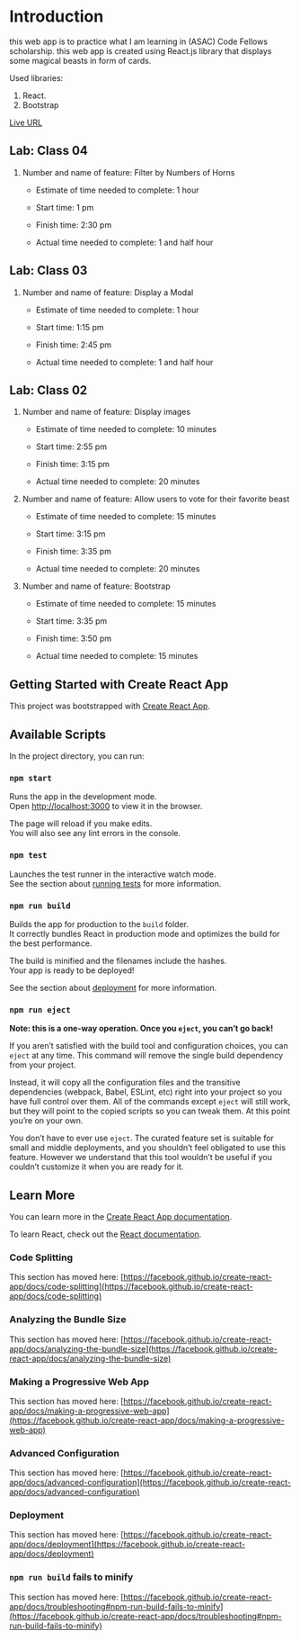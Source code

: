 # Introduction

this web app is to practice what I am learning in (ASAC) Code Fellows scholarship.
this web app is created using React.js library that displays some magical beasts in form of cards.

Used libraries:

1. React.
1. Bootstrap

[Live URL](https://gallery-of-horns.netlify.app/)

## Lab: Class 04

1. Number and name of feature: Filter by Numbers of Horns

   - Estimate of time needed to complete: 1 hour

   - Start time: 1 pm

   - Finish time: 2:30 pm

   - Actual time needed to complete: 1 and half hour

## Lab: Class 03

1. Number and name of feature: Display a Modal

   - Estimate of time needed to complete: 1 hour

   - Start time: 1:15 pm

   - Finish time: 2:45 pm

   - Actual time needed to complete: 1 and half hour

## Lab: Class 02

1. Number and name of feature: Display images

   - Estimate of time needed to complete: 10 minutes

   - Start time: 2:55 pm

   - Finish time: 3:15 pm

   - Actual time needed to complete: 20 minutes

1. Number and name of feature: Allow users to vote for their favorite beast

   - Estimate of time needed to complete: 15 minutes

   - Start time: 3:15 pm

   - Finish time: 3:35 pm

   - Actual time needed to complete: 20 minutes

1. Number and name of feature: Bootstrap

   - Estimate of time needed to complete: 15 minutes

   - Start time: 3:35 pm

   - Finish time: 3:50 pm

   - Actual time needed to complete: 15 minutes

## Getting Started with Create React App

This project was bootstrapped with [Create React App](https://github.com/facebook/create-react-app).

## Available Scripts

In the project directory, you can run:

### `npm start`

Runs the app in the development mode.\
Open [http://localhost:3000](http://localhost:3000) to view it in the browser.

The page will reload if you make edits.\
You will also see any lint errors in the console.

### `npm test`

Launches the test runner in the interactive watch mode.\
See the section about [running tests](https://facebook.github.io/create-react-app/docs/running-tests) for more information.

### `npm run build`

Builds the app for production to the `build` folder.\
It correctly bundles React in production mode and optimizes the build for the best performance.

The build is minified and the filenames include the hashes.\
Your app is ready to be deployed!

See the section about [deployment](https://facebook.github.io/create-react-app/docs/deployment) for more information.

### `npm run eject`

**Note: this is a one-way operation. Once you `eject`, you can’t go back!**

If you aren’t satisfied with the build tool and configuration choices, you can `eject` at any time. This command will remove the single build dependency from your project.

Instead, it will copy all the configuration files and the transitive dependencies (webpack, Babel, ESLint, etc) right into your project so you have full control over them. All of the commands except `eject` will still work, but they will point to the copied scripts so you can tweak them. At this point you’re on your own.

You don’t have to ever use `eject`. The curated feature set is suitable for small and middle deployments, and you shouldn’t feel obligated to use this feature. However we understand that this tool wouldn’t be useful if you couldn’t customize it when you are ready for it.

## Learn More

You can learn more in the [Create React App documentation](https://facebook.github.io/create-react-app/docs/getting-started).

To learn React, check out the [React documentation](https://reactjs.org/).

### Code Splitting

This section has moved here: [https://facebook.github.io/create-react-app/docs/code-splitting](https://facebook.github.io/create-react-app/docs/code-splitting)

### Analyzing the Bundle Size

This section has moved here: [https://facebook.github.io/create-react-app/docs/analyzing-the-bundle-size](https://facebook.github.io/create-react-app/docs/analyzing-the-bundle-size)

### Making a Progressive Web App

This section has moved here: [https://facebook.github.io/create-react-app/docs/making-a-progressive-web-app](https://facebook.github.io/create-react-app/docs/making-a-progressive-web-app)

### Advanced Configuration

This section has moved here: [https://facebook.github.io/create-react-app/docs/advanced-configuration](https://facebook.github.io/create-react-app/docs/advanced-configuration)

### Deployment

This section has moved here: [https://facebook.github.io/create-react-app/docs/deployment](https://facebook.github.io/create-react-app/docs/deployment)

### `npm run build` fails to minify

This section has moved here: [https://facebook.github.io/create-react-app/docs/troubleshooting#npm-run-build-fails-to-minify](https://facebook.github.io/create-react-app/docs/troubleshooting#npm-run-build-fails-to-minify)
